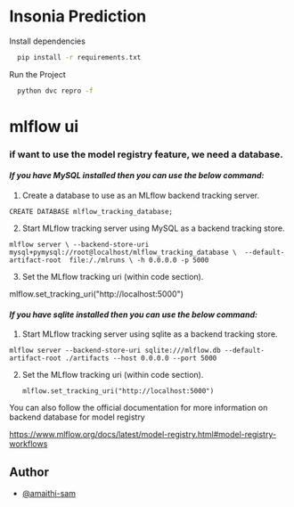 # Insonia Prediction

Install dependencies

```bash
  pip install -r requirements.txt
```

Run the Project

```bash
  python dvc repro -f
```

# mlflow ui



### if want to use the model registry feature, we need a database.

#### _If you have MySQL installed then you can use the below command:_

1. Create a database to use as an MLflow backend tracking server.

`CREATE DATABASE mlflow_tracking_database;`

2. Start MLflow tracking server using MySQL as a backend tracking store.

`mlflow server \
   --backend-store-uri  mysql+pymysql://root@localhost/mlflow_tracking_database \ 
   --default-artifact-root  file:/./mlruns \
   -h 0.0.0.0 -p 5000`


3. Set the MLflow tracking uri (within code section).

  mlflow.set_tracking_uri("http://localhost:5000")

#### _If you have sqlite installed then you can use the below command:_

1. Start MLflow tracking server using sqlite as a backend tracking store.

`mlflow server --backend-store-uri sqlite:///mlflow.db --default-artifact-root ./artifacts --host 0.0.0.0 --port 5000`


2. Set the MLflow tracking uri (within code section).
    
    `mlflow.set_tracking_uri("http://localhost:5000")`


You can also follow the official documentation for more information on backend database for model registry

https://www.mlflow.org/docs/latest/model-registry.html#model-registry-workflows







## Author

- [@amaithi-sam](https://www.github.com/amaithi-sam)


